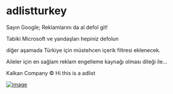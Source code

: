 # adlistturkey





Sayın Google; Reklamlarını da al defol git!


Tabiki Microsoft ve yandaşları hepiniz defolun



diğer aşamada Türkiye için müstehcen içerik filtresi eklenecek.


Aileler için en sağlam reklam engelleme kaynağı olması dileği ile...




Kalkan Company ©
Hi this is a adlist


[
![image](https://user-images.githubusercontent.com/59330779/174315049-1d24e5d8-1c7b-4aca-b5dd-dfe6609e4724.png)
](https://static.vecteezy.com/system/resources/previews/003/465/938/non_2x/awesome-lion-shield-logo-mascot-illustration-vector.jpg)
